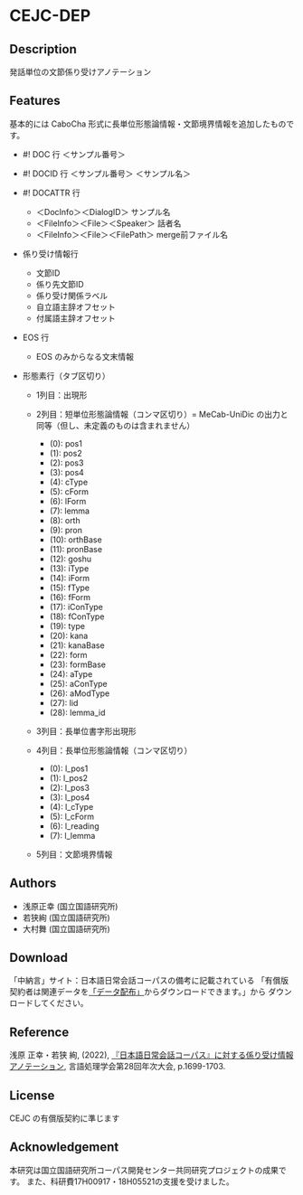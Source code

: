 # CEJC-DEP

## Description

発話単位の文節係り受けアノテーション

## Features

基本的には CaboCha 形式に長単位形態論情報・文節境界情報を追加したものです。

- #! DOC 行 ＜サンプル番号＞
- #! DOCID 行 ＜サンプル番号＞ ＜サンプル名＞ 
- #! DOCATTR 行
  - ＜DocInfo＞＜DialogID＞ サンプル名
  - ＜FileInfo＞＜File＞＜Speaker＞ 話者名
  - ＜FileInfo＞＜File＞＜FilePath＞ merge前ファイル名

- 係り受け情報行
  - 文節ID
  - 係り先文節ID
  - 係り受け関係ラベル
  - 自立語主辞オフセット
  - 付属語主辞オフセット

- EOS 行
  - EOS のみからなる文末情報

- 形態素行（タブ区切り）

  - 1列目：出現形

  - 2列目：短単位形態論情報（コンマ区切り）= MeCab-UniDic の出力と同等（但し、未定義のものは含まれません）

    - (0):  pos1
    - (1):  pos2
    - (2):  pos3
    - (3):  pos4
    - (4):  cType
    - (5):  cForm
    - (6):  lForm
    - (7):  lemma
    - (8):  orth
    - (9):  pron
    - (10): orthBase
    - (11): pronBase
    - (12): goshu
    - (13): iType
    - (14): iForm
    - (15): fType
    - (16): fForm
    - (17): iConType
    - (18): fConType
    - (19): type
    - (20): kana
    - (21): kanaBase
    - (22): form
    - (23): formBase
    - (24): aType
    - (25): aConType
    - (26): aModType
    - (27): lid
    - (28): lemma_id

  - 3列目：長単位書字形出現形

  - 4列目：長単位形態論情報（コンマ区切り）

    - (0):  l_pos1
    - (1):  l_pos2
    - (2):  l_pos3
    - (3):  l_pos4
    - (4):  l_cType
    - (5):  l_cForm
    - (6):  l_reading
    - (7):  l_lemma

  - 5列目：文節境界情報

## Authors

- 浅原正幸 (国立国語研究所)
- 若狭絢 (国立国語研究所)
- 大村舞 (国立国語研究所)

## Download

「中納言」サイト：日本語日常会話コーパスの備考に記載されている
「有償版契約者は関連データを[「データ配布」](https://cejc-data.ninjal.ac.jp/my/)からダウンロードできます。」から
ダウンロードしてください。

## Reference

浅原 正幸・若狭 絢, (2022), [『日本語日常会話コーパス』に対する係り受け情報アノテーション](https://www.anlp.jp/proceedings/annual_meeting/2022/pdf_dir/PT4-2.pdf), 言語処理学会第28回年次大会, p.1699-1703.

## License

CEJC の有償版契約に準じます

## Acknowledgement

本研究は国立国語研究所コーパス開発センター共同研究プロジェクトの成果です。
また、科研費17H00917・18H05521の支援を受けました。
